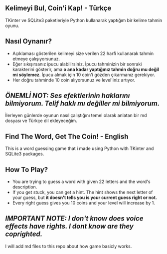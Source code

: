 
## Kelimeyi Bul, Coin'i Kap! - Türkçe 

TKinter ve SQLite3 paketleriyle Python kullanarak yaptığım bir kelime tahmin oyunu. 



## Nasıl Oynanır?

- Açıklaması gösterilen kelimeyi size verilen 22 harfi kullanarak tahmin etmeye çalışıyorsunuz.
- Eğer sıkışırsanız ipucu alabilirsiniz. İpucu tahminizin bir sonraki karakterini gösterir, ama **o ana kadar yaptığınız tahmin doğru mu değil mi söylemez**. İpucu almak için 10 coin'i gözden çıkarmanız gerekiyor.
- Her doğru tahminde 10 coin alıyorsunuz ve level'iniz artıyor.

## *ÖNEMLİ NOT: Ses efektlerinin haklarını bilmiyorum. Telif haklı mı değiller mi bilmiyorum.*

İlerleyen günlerde oyunun nasıl çalıştığını temel olarak anlatan bir md dosyası ve Türkçe dil ekleyeceğim.

## Find The Word, Get The Coin! - English

This is a word guessing game that i made using Python with TKinter and SQLite3 packages.

## How To Play?

- You are trying to guess a word with given 22 letters and the word's description.
- If you get stuck, you can get a hint. The hint shows the next letter of your guess, but **it doesn't tells you is your current guess right or not.**
- Every right guess gives you 10 coins and your level will increase by 1.

## *IMPORTANT NOTE: I don't know does voice effects have rights. I dont know are they coprighted.*

I will add md files to this repo about how game basicly works.
